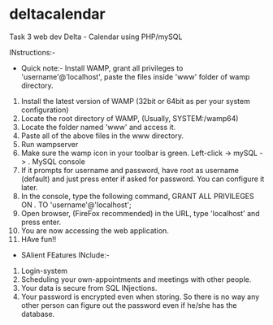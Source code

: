 # deltacalendar

Task 3 web dev Delta - Calendar
using PHP/mySQL

INstructions:- 

* Quick note:- Install WAMP, grant all privileges to 'username'@'localhost', paste the files inside 'www' folder of wamp directory.

1. Install the latest version of WAMP (32bit or 64bit as per your system configuration)
2. Locate the root directory of WAMP, (Usually, SYSTEM:/wamp64)
3. Locate the folder named 'www' and access it. 
4. Paste all of the above files in the www directory.
5. Run wampserver 
6. Make sure the wamp icon in your toolbar is green. Left-click -> mySQL -> . MySQL console
7. If it prompts for username and password, have root as username (default) and just press enter if asked for password. You can configure it later.
7. In the console, type the following command,
GRANT ALL PRIVILEGES ON *.* TO 'username'@'localhost';
8. Open browser, (FireFox recommended) in the URL, type 'localhost' and press enter.
9. You are now accessing the web application. 
10. HAve fun!!

* SAlient FEatures INclude:- 
1. Login-system
2. Scheduling your own-appointments and meetings with other people.
3. Your data is secure from SQL INjections. 
4. Your password is encrypted even when storing. So there is no way any other person can figure out the password even if he/she has the database.




